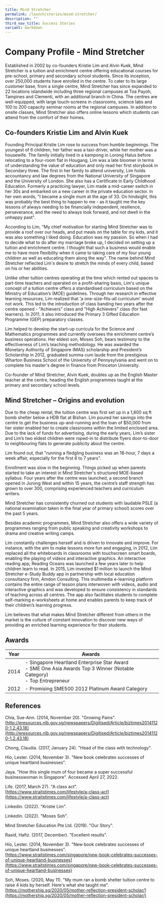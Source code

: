 ```yaml
---
title: Mind Stretcher
permalink: /launch/stories/mind-stretcher/
description: ""
third_nav_title: Success Stories
variant: markdown
---
```

# Company Profile - Mind Stretcher 

Established in 2002 by co-founders Kristie Lim and Alvin Kuek, Mind Stretcher is a tuition and enrichment centre offering educational courses for pre-school, primary and secondary school students. Since its inception, over 250,000 students have enrolled in the centre. To cater to its large customer base, from a single centre, Mind Stretcher has since expanded to 22 locations islandwide including three regional campuses at Toa Payoh, Tampines and Clementi, with an additional branch in China. The centres are well-equipped, with large touch-screens in classrooms, science labs and 100 to 200 capacity seminar rooms at the regional campuses. In addition to onsite classes, Mind Stretcher also offers online lessons which students can attend from the comfort of their homes. 


## Co-founders Kristie Lim and Alvin Kuek 

Founding Principal Kristie Lim rose to success from humble beginnings. The youngest of 6 children, her father was a taxi-driver, while her mother was a housewife. The family initially lived in a kampong in Lorong Halus before relocating to a four-room flat in Hougang. Lim was a late bloomer in terms of understanding the value of education and only read her first storybook in Secondary three. The first in her family to attend university, Lim holds accountancy and law degrees from the National University of Singapore and the University of London. She also has a Certificate in Early Childhood Education. Formerly a practicing lawyer, Lim made a mid-career switch in her 30s and embarked on a new career in the private education sector. In her own words, "I became a single mum at the age of 33. On hindsight, this was probably the best thing to happen to me - as it taught me the key lessons of always needing to be financially independent, resilience, perseverance, and the need to always look forward, and not dwell in the unhappy past". 

 

According to Lim, "My chief motivation for starting Mind Stretcher was to provide a roof over our heads, and put meals on the table for my kids, and it was also something I liked doing. Education was my passion. So when I had to decide what to do after my marriage broke up, I decided on setting up a tuition and enrichment centre. I thought that such a business would enable me to have more flexibility when it came to taking care of my four young children as well as educating them along the way". The name behind Mind Stretcher reflected Lim's desire to stretch the minds of every child, based on his or her abilities.  

 

Unlike other tuition centres operating at the time which rented out spaces to part-time teachers and operated on a profit-sharing basis, Lim's unique concept of a tuition centre offers a standardised curriculum based on the Ministry of Education’s (MOE) guidelines. Through her research in effective learning resources, Lim realized that ‘a one-size-fits-all curriculum’ would not work.  This led to the introduction of class banding two years after the centre opened - "Achievers" class and "High Achievers" class (for fast learners). In 2011, it also introduced the Primary 3 Gifted Education Programme (GEP) preparatory classes.  

 

Lim helped to develop the start-up curricula for the Science and Mathematics programmes and currently oversees the enrichment centre’s business operations. Her eldest son, Moses Soh, bears testimony to the effectiveness of Lim’s teaching methodology. He was awarded the Monetary Authority of Singapore (MAS) scholarship and President’s Scholarship in 2012, graduated summa cum laude from the prestigious Wharton Business School of the University of Pennysylvania and went on to complete his master's degree in finance from Princeton University.  

 

Co-founder of Mind Stretcher, Alvin Kuek, doubles up as the English Master teacher at the centre, heading the English programmes taught at the primary and secondary school levels. 

 

## Mind Stretcher – Origins and evolution 

Due to the cheap rental, the tuition centre was first set up in a 1,800 sq ft bomb shelter below a HDB flat at Bishan. Lim poured her savings into the centre to get the business up-and-running and the loan of $50,000 from her sister enabled her to create classrooms within the limited enclosed area. Due to the lack of funds for advertising, during the early years, Lim’s sister and Lim’s two eldest children were roped-in to distribute flyers door-to-door to neighbouring flats to generate publicity about the centre.  

 

Lim found out, that "running a fledgling business was an 18-hour, 7 days a week affair, especially for the first 6 to 7 years".  

 

Enrollment was slow in the beginning. Things picked up when parents started to take an interest in Mind Stretcher's structured MOE-based syllabus. Four years after the centre was launched, a second branch opened in Jurong West and within 15 years, the centre’s staff strength has grown to over 300, comprising experienced teachers and curriculum writers. 

Mind Stretcher has consistently churned out students with laudable PSLE (a national examination taken in the final year of primary school) scores over the past 5 years.  

 

Besides academic programmes, Mind Stretcher also offers a wide variety of programmes ranging from public speaking and creativity workshops to drama and creative writing camps. 

 

Lim constantly challenges herself and is driven to innovate and improve. For instance, with the aim to make lessons more fun and engaging, in 2012, Lim replaced all the whiteboards in classrooms with touchscreen smart boards, enabling the playing of videos and interactive graphics. An interactive reading app, Reading Oceans was launched a few years later to help children learn to read. In 2015, Lim invested $1 million to launch the Mind Stretcher e-Study Buddy app in partnership with local education consultancy firm, Amdon Consulting. This multimedia e-learning platform contains the entire range of lesson plans interwoven with videos, audio and interactive graphics and was developed to ensure consistency in standards of teaching across all centres. The app also facilitates students to complete self-marking e-worksheets at home and enables parents to keep track of their children’s learning progress. 

 

Lim believes that what makes Mind Stretcher different from others in the market is the culture of constant innovation to discover new ways of providing an enriched learning experience for their students. 

##  Awards 

| Year | Awards |
| --- | --- |
| 2014 | - Singapore Heartland Enterprise Star Award<br> - SME One Asia Awards Top 3 Winner (Notable Category)<br> - Top Entrepreneur |
| 2012 | - Promising SME500 2012 Platinum Award Category |

 

## References 

 

Chia, Sue-Ann. (2014, November 20). "Growing Pains". [http://eresources.nlb.gov.sg/newspapers/Digitised/Article/biztimes20141120-1.2.43.18](http://eresources.nlb.gov.sg/newspapers/Digitised/Article/biztimes20141120-1.2.43.18)

 

Chong, Claudia. (2017, January 24). "Head of the class with technology". 

 

Hio, Lester. (2014, November 3). "New book celebrates successes of unique heartland businesses". 

 

Jaya. "How this single mum of four became a super successful businesswoman in Singapore". Accessed April 27, 2022. 

 

Life. (2017, March 27). "A class act". [https://www.straitstimes.com/lifestyle/a-class-act](https://www.straitstimes.com/lifestyle/a-class-act)

 

Linkedin. (2022). "Kristie Lim". 

 

Linkedin. (2022). "Moses Soh". 

 

Mind Stretcher Education Pte Ltd. (2019). "Our Story". 

 

Rasid, Hafiz. (2017, December). "Excellent results". 

 

Hio, Lester. (2014, November 3). "New book celebrates successes of unique heartland businesses". [https://www.straitstimes.com/singapore/new-book-celebrates-successes-of-unique-heartland-businesses](https://www.straitstimes.com/singapore/new-book-celebrates-successes-of-unique-heartland-businesses)

 

Soh, Moses. (2020, May 11). "My mum ran a bomb shelter tuition centre to raise 4 kids by herself. Here's what she taught me". [https://mothership.sg/2020/05/mother-reflection-president-scholar/](https://mothership.sg/2020/05/mother-reflection-president-scholar/)